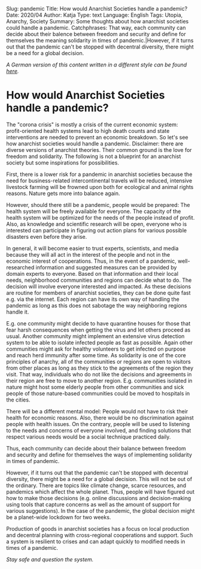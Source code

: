 Slug: pandemic
Title: How would Anarchist Societies handle a pandemic?
Date: 2020/04
Author: Katja
Type: text
Language: English
Tags: Utopia, Anarchy, Society
Summary: Some thoughts about how anarchist societies could handle a pandemic.
Catchphrases: That way, each community can decide about their balence between freedom and security and define for themselves the meaning solidarity in times of pandemic.|However, if it turns out that the pandemic can't be stopped with decentral diversity, there might be a need for a global decision.


*A German version of this content written in a different style can be found [here](/texte/pandemie/).*

# How would Anarchist Societies handle a pandemic?

The "corona crisis" is mostly a crisis of the current economic system: profit-oriented health systems lead
to high death counts and state interventions are needed to prevent an economic breakdown. So let's see
how anarchist societies would handle a pandemic. Disclaimer: there are diverse versions of anarchist
theories. Their common ground is the love for freedom and solidarity. The following is not a blueprint for
an anarchist society but some inspirations for possibilities.

First, there is a lower risk for a pandemic in anarchist societies because the need for business-related
intercontinental travels will be reduced, intensive livestock farming will be frowned upon both for ecological
and animal rights reasons. Nature gets more into balance again.

However, should there still be a pandemic, people would be prepared: The health system will be freely
available for everyone. The capacity of the health system will be optimized for the needs of the people
instead of profit. Also, as knowledge and scientific research will be open, everyone who is interested can
participate in figuring out action plans for various possible disasters even before they arise.

In general, it will become easier to trust experts, scientists, and media because they will all act in the
interest of the people and not in the economic interest of cooperations. Thus, in the event of a
pandemic, well-researched information and suggested measures can be provided by domain experts to
everyone. Based on that information and their local needs, neighborhood communities and regions can
decide what to do. The decision will involve everyone interested and impacted. As these decisions are
routine for members of anarchist societies, they can be done quite fast e.g. via the internet. Each region
can have its own way of handling the pandemic as long as this does not sabotage the way neighboring
regions handle it.

E.g. one community might decide to have quarantine houses for those that fear harsh consequences
when getting the virus and let others proceed as usual. Another community might implement an
extensive virus detection system to be able to isolate infected people as fast as possible. Again other
communities might ask for healthy volunteers to get infected on purpose and reach herd immunity after
some time. As solidarity is one of the core principles of anarchy, all of the communities or regions are
open to visitors from other places as long as they stick to the agreements of the region they visit. That
way, individuals who do not like the decisions and agreements in their region are free to move to
another region. E.g. communities isolated in nature might host some elderly people from other
communities and sick people of those nature-based communities could be moved to hospitals in the cities.

There will be a different mental model: People would not have to risk their health
for economic reasons. Also, there would be no discrimination against people with health issues.
On the contrary, people will be used to listening to the needs and concerns of everyone involved,
and finding solutions that respect various needs would be a social technique practiced daily.

Thus, each community can decide about their balance between freedom and security and define for
themselves the ways of implementing solidarity in times of pandemic.

However, if it turns out that the pandemic can't be stopped with decentral diversity, there might be
a need for a global decision. This will not be out of the ordinary. There are topics like climate
change, scarce resources, and pandemics which affect the whole planet. Thus, people will
have figured out how to make those decisions (e.g. online discussions and decision-making using
tools that capture concerns as well as the amount of support for various suggestions).
In the case of the pandemic, the global decision might be a planet-wide lockdown for two weeks.

Production of goods in anarchist societies has a focus on local production and decentral planning with
cross-regional cooperations and support. Such a system is resilient to crises and can adapt quickly to
modified needs in times of a pandemic.

*Stay safe and question the system.*
